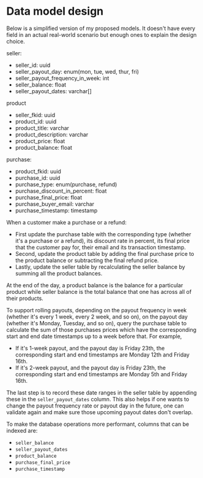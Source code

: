 # Data model design

Below is a simplified version of my proposed models. It doesn't have every field in an actual real-world scenario but enough ones to explain the design choice.

seller:
- seller_id: uuid
- seller_payout_day: enum(mon, tue, wed, thur, fri)
- seller_payout_frequency_in_week: int
- seller_balance: float
- seller_payout_dates: varchar[]
	
product
- seller_fkid: uuid
- product_id: uuid
- product_title: varchar
- product_description: varchar
- product_price: float
- product_balance: float

purchase:
- product_fkid: uuid
- purchase_id: uuid
- purchase_type: enum(purchase, refund)
- purchase_discount_in_percent: float
- purchase_final_price: float
- purchase_buyer_email: varchar
- purchase_timestamp: timestamp

When a customer make a purchase or a refund:
- First update the purchase table with the corresponding type (whether it's a purchase or a refund), its discount rate in percent, its final price that the customer pay for, their email and its transaction timestamp.
- Second, update the product table by adding the final purchase price to the product balance or subtracting the final refund price.
- Lastly, update the seller table by recalculating the seller balance by summing all the product balances.

At the end of the day, a product balance is the balance for a particular product while seller balance is the total balance that one has across all of their products.

To support rolling payouts, depending on the payout frequency in week (whether it's every 1 week, every 2 week, and so on), on the payout day (whether it's Monday, Tuesday, and so on), query the purchase table to calculate the sum of those purchases prices which have the corresponding start and end date timestamps up to a week before that. For example,
- If it's 1-week payout, and the payout day is Friday 23th, the corresponding start and end timestamps are Monday 12th and Friday 16th.
- If it's 2-week payout, and the payout day is Friday 23th, the corresponding start and end timestamps are Monday 5th and Friday 16th.

The last step is to record these date ranges in the seller table by appending these in the `seller_payout_dates` column. This also helps if one wants to change the payout frequency rate or payout day in the future, one can validate again and make sure those upcoming payout dates don't overlap.

To make the database operations more performant, columns that can be indexed are:
- `seller_balance`
- `seller_payout_dates`
- `product_balance`
- `purchase_final_price`
- `purchase_timestamp`
